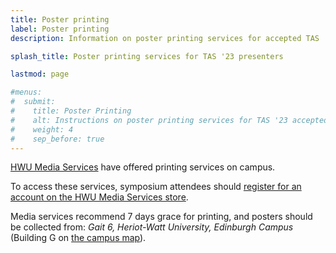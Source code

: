 ```yaml
---
title: Poster printing
label: Poster printing
description: Information on poster printing services for accepted TAS '23 poster presenters

splash_title: Poster printing services for TAS '23 presenters

lastmod: page

#menus:
#  submit:
#    title: Poster Printing
#    alt: Instructions on poster printing services for TAS '23 accepted poster presenters
#    weight: 4
#    sep_before: true
---
```


[HWU Media Services](https://www.hw.ac.uk/uk/services/media-services.htm "Heriot-Watt University Media Services") have offered printing services on campus.

To access these services, symposium attendees should [register for an account on the HWU Media Services store](https://heriotwattuni.myprintdesk.net/ "HWU Media Services online store for ordering posters").

Media services recommend 7 days grace for printing, and posters should be collected from: _Gait 6, Heriot-Watt University, Edinburgh Campus_ (Building G on [the campus map](https://www.hw.ac.uk/documents/edinburgh-campus-map.pdf "Heriot-Watt campus map")). 